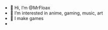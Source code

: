 - 👋 Hi, I’m @MrFloax
- 👀 I’m interested in anime, gaming, music, art
- 🌱 I make games
-
<!---
MrFloax/MrFloax is a ✨ special ✨ repository because its `README.md` (this file) appears on your GitHub profile.
You can click the Preview link to take a look at your changes.
--->
